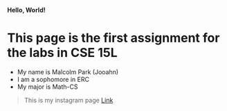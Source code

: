 **Hello, World!**
# This page is the first assignment for the labs in CSE 15L
* My name is Malcolm Park (Jooahn)
* I am a sophomore in ERC
* My major is Math-CS
>This is my instagram page
[Link](https://www.instagram.com/parkjamalcolm/)

